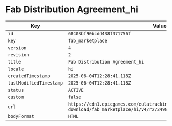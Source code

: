 # Fab Distribution Agreement_hi

| Key | Value |
| --- | ----- |
| `id` | `68403bf90bcdd438f371756f` |
| `key` | `fab_marketplace` |
| `version` | `4` |
| `revision` | `2` |
| `title` | `Fab Distribution Agreement_hi` |
| `locale` | `hi` |
| `createdTimestamp` | `2025-06-04T12:28:41.118Z` |
| `lastModifiedTimestamp` | `2025-06-04T12:28:41.118Z` |
| `status` | `ACTIVE` |
| `custom` | `false` |
| `url` | `https://cdn1.epicgames.com/eulatracking-download/fab_marketplace/hi/v4/r2/34904527a38e61d356e49aaab09c4bc6.pdf` |
| `bodyFormat` | `HTML` |
